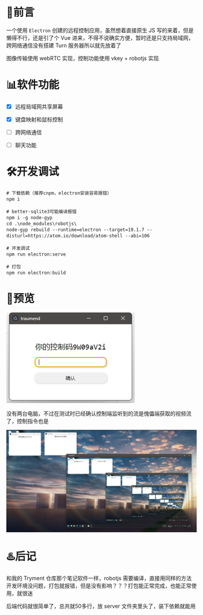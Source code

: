 # 📖前言
一个使用 `Electron` 创建的远程控制应用，虽然想着直接原生 JS 写的来着，但是懒得不行，还是引了个 Vue 进来，不得不说确实方便，暂时还是只支持局域网，跨网络通信没有搭建 Turn 服务器所以就先放着了

图像传输使用 webRTC 实现，控制功能使用 vkey + robotjs 实现



# 📊软件功能

- [x] 远程局域网共享屏幕
- [x] 键盘映射和鼠标控制
- [ ] 跨网络通信
- [ ] 聊天功能



# 🛠开发调试

```shell
# 下载依赖（推荐cnpm，electron安装容易报错）
npm i

# better-sqlite3可能编译报错
npm i -g node-gyp
cd .\node_modules\robotjs\ 
node-gyp rebuild --runtime=electron --target=19.1.7 --disturl=https://atom.io/download/atom-shell --abi=106

# 开发调试
npm run electron:serve

# 打包
npm run electron:build
```



# 🎨预览

![image](./control.png)

没有两台电脑，不过在测试时已经确认控制端监听到的流是傀儡端获取的视频流了，控制指令也是

![image](./controlled.png)



# ♨️后记

和我的 Tryment 仓库那个笔记软件一样，robotjs 需要编译，直接用同样的方法开发环境没问题，打包就报错，但是没有影响？？？打包能正常完成，也能正常使用，就很迷

后端代码就很简单了，总共就50多行，放 server 文件夹里头了，装下依赖就能用
